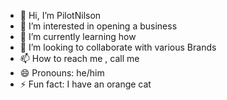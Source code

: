 - 👋 Hi, I’m PilotNilson
- 👀 I’m interested in opening a business  
- 🌱 I’m currently learning how 
- 💞️ I’m looking to collaborate with various Brands
- 📫 How to reach me , call me
- 😄 Pronouns: he/him
- ⚡ Fun fact: I have an orange cat

<!---
PilotNilson/PilotNilson is a ✨ special ✨ repository because its `README.md` (this file) appears on your GitHub profile.
You can click the Preview link to take a look at your changes.
--->
